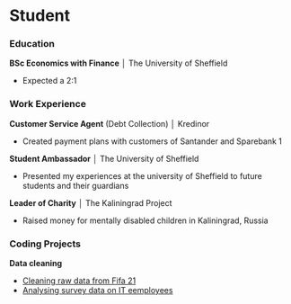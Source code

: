 # Student

### Education
__BSc Economics with Finance__ │ The University of Sheffield
* Expected a 2:1

### Work Experience
__Customer Service Agent__ (Debt Collection) │ Kredinor
* Created payment plans with customers of Santander and Sparebank 1

__Student Ambassador__ │ The University of Sheffield
* Presented my experiences at the university of Sheffield to future students and their guardians

__Leader of Charity__ │ The Kaliningrad Project
* Raised money for mentally disabled children in Kaliningrad, Russia

### Coding Projects
__Data cleaning__
* [Cleaning raw data from Fifa 21](https://github.com/ArmandoChr/Portfolio/blob/master/Data_Cleaning.ipynb)
* [Analysing survey data on IT eemployees](https://github.com/ArmandoChr/Portfolio/blob/master/Survey%20Analysis%20(3).ipynb)
  
  
